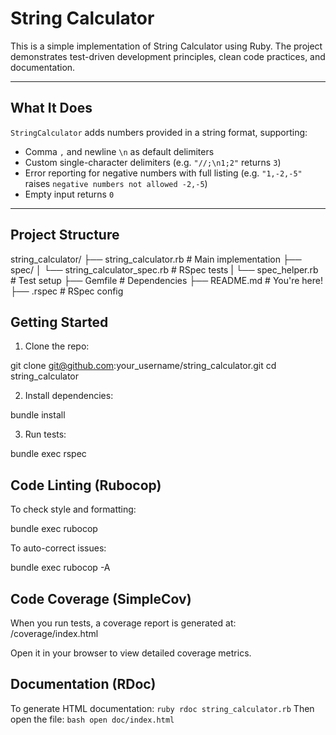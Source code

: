 # String Calculator

This is a simple implementation of String Calculator using Ruby. The project demonstrates test-driven development principles, clean code practices, and documentation.

---

## What It Does

`StringCalculator` adds numbers provided in a string format, supporting:

- Comma `,` and newline `\n` as default delimiters
- Custom single-character delimiters (e.g. `"//;\n1;2"` returns `3`)
- Error reporting for negative numbers with full listing (e.g. `"1,-2,-5"` raises `negative numbers not allowed -2,-5`)
- Empty input returns `0`

---

## Project Structure

string_calculator/ 
├── string_calculator.rb # Main implementation 
├── spec/ 
  │ └── string_calculator_spec.rb # RSpec tests 
  | └── spec_helper.rb # Test setup
├── Gemfile # Dependencies
├── README.md # You're here!
├── .rspec # RSpec config

## Getting Started
1. Clone the repo:

git clone git@github.com:your_username/string_calculator.git
cd string_calculator

2. Install dependencies:

bundle install

3. Run tests:

bundle exec rspec

## Code Linting (Rubocop)
To check style and formatting:

bundle exec rubocop

To auto-correct issues:

bundle exec rubocop -A

## Code Coverage (SimpleCov)

When you run tests, a coverage report is generated at:
/coverage/index.html

Open it in your browser to view detailed coverage metrics.

## Documentation (RDoc)
To generate HTML documentation: ```ruby rdoc string_calculator.rb```
Then open the file: ```bash open doc/index.html```
